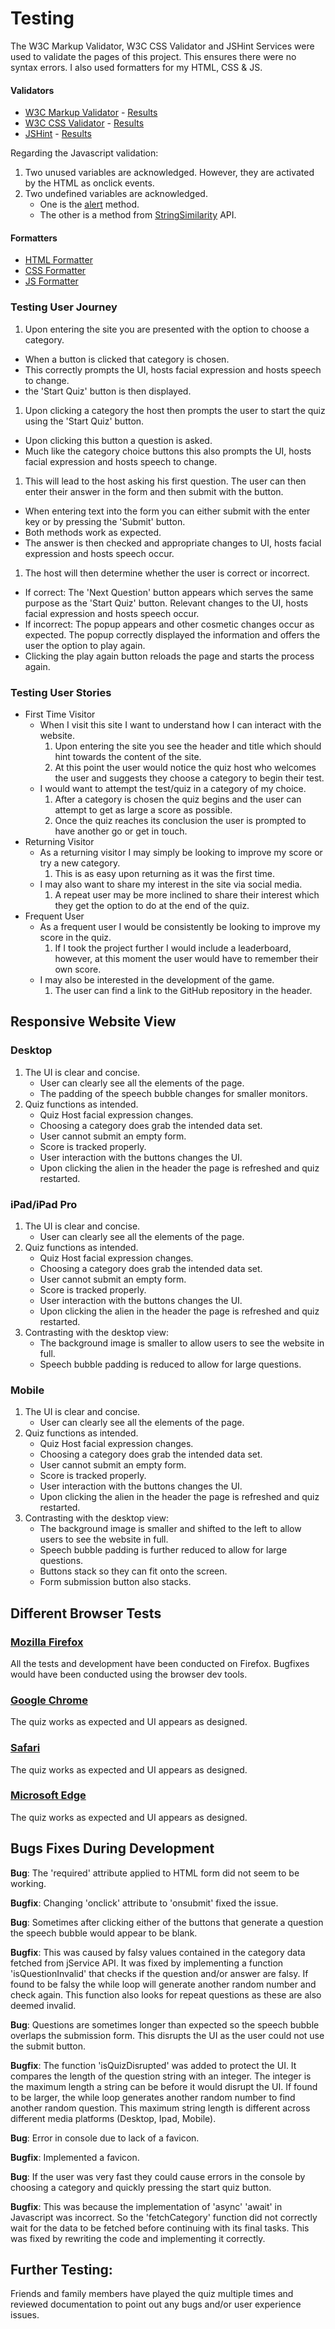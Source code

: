 # Testing

The W3C Markup Validator, W3C CSS Validator and JSHint Services were used to validate the pages of this project. This ensures there were no syntax errors. I also used formatters for my HTML, CSS & JS.

#### Validators
-   [W3C Markup Validator](https://validator.w3.org/) - [Results](documentation/images/html_valid.png)
-   [W3C CSS Validator](https://jigsaw.w3.org/css-validator/) - [Results](documentation/images/css_valid.png)
-   [JSHint](https://jshint.com/) - [Results](documentation/images/js_valid.png)

Regarding the Javascript validation: 
1. Two unused variables are acknowledged. However, they are activated by the HTML as onclick events.
1. Two undefined variables are acknowledged.
    - One is the [alert](https://www.w3schools.com/jsref/met_win_alert.asp) method.
    - The other is a method from [StringSimilarity](https://www.npmjs.com/package/string-similarity#for-nodejs) API.

#### Formatters

- [HTML Formatter](https://www.freeformatter.com/html-formatter.html)
- [CSS Formatter](https://www.freeformatter.com/css-beautifier.html)
- [JS Formatter](https://beautifier.io/)

### Testing User Journey
1. Upon entering the site you are presented with the option to choose a category.
- When a button is clicked that category is chosen.
- This correctly prompts the UI, hosts facial expression and hosts speech to change.
- the 'Start Quiz' button is then displayed.

1. Upon clicking a category the host then prompts the user to start the quiz using the 'Start Quiz' button.
- Upon clicking this button a question is asked.
- Much like the category choice buttons this also prompts the UI, hosts facial expression and hosts speech to change.

1. This will lead to the host asking his first question. The user can then enter their answer in the form and then submit with the button.
- When entering text into the form you can either submit with the enter key or by pressing the 'Submit' button.
- Both methods work as expected.
- The answer is then checked and appropriate changes to UI, hosts facial expression and hosts speech occur.

1. The host will then determine whether the user is correct or incorrect.
- If correct: The 'Next Question' button appears which serves the same purpose as the 'Start Quiz' button. Relevant changes to the UI, hosts facial expression and hosts speech occur.
- If incorrect: The popup appears and other cosmetic changes occur as expected. The popup correctly displayed the information and offers the user the option to play again.
- Clicking the play again button reloads the page and starts the process again.


### Testing User Stories

- First Time Visitor
    - When I visit this site I want to understand how I can interact with the website.
        1. Upon entering the site you see the header and title which should hint towards the content of the site.
        1. At this point the user would notice the quiz host who welcomes the user and suggests they choose a category to begin their test.
    - I would want to attempt the test/quiz in a category of my choice.
        1. After a category is chosen the quiz begins and the user can attempt to get as large a score as possible.
        1. Once the quiz reaches its conclusion the user is prompted to have another go or get in touch.
- Returning Visitor
    - As a returning visitor I may simply be looking to improve my score or try a new category.
        1. This is as easy upon returning as it was the first time.
    - I may also want to share my interest in the site via social media.
        1. A repeat user may be more inclined to share their interest which they get the option to do at the end of the quiz.
- Frequent User
    - As a frequent user I would be consistently be looking to improve my score in the quiz.
        1. If I took the project further I would include a leaderboard, however, at this moment the user would have to remember their own score.
    - I may also be interested in the development of the game.
        1. The user can find a link to the GitHub repository in the header.

## Responsive Website View

### Desktop

1. The UI is clear and concise.
    - User can clearly see all the elements of the page.
    - The padding of the speech bubble changes for smaller monitors.
1. Quiz functions as intended.
    - Quiz Host facial expression changes.
    - Choosing a category does grab the intended data set.
    - User cannot submit an empty form.
    - Score is tracked properly.
    - User interaction with the buttons changes the UI.
    - Upon clicking the alien in the header the page is refreshed and quiz restarted.

### iPad/iPad Pro

1. The UI is clear and concise.
    - User can clearly see all the elements of the page.
1. Quiz functions as intended.
    - Quiz Host facial expression changes.
    - Choosing a category does grab the intended data set.
    - User cannot submit an empty form.
    - Score is tracked properly.
    - User interaction with the buttons changes the UI.
    - Upon clicking the alien in the header the page is refreshed and quiz restarted.
1. Contrasting with the desktop view:
    - The background image is smaller to allow users to see the website in full.
    - Speech bubble padding is reduced to allow for large questions.

### Mobile 

1. The UI is clear and concise.
    - User can clearly see all the elements of the page.
1. Quiz functions as intended.
    - Quiz Host facial expression changes.
    - Choosing a category does grab the intended data set.
    - User cannot submit an empty form.
    - Score is tracked properly.
    - User interaction with the buttons changes the UI.
    - Upon clicking the alien in the header the page is refreshed and quiz restarted.
1. Contrasting with the desktop view:
    - The background image is smaller and shifted to the left to allow users to see the website in full.
    - Speech bubble padding is further reduced to allow for large questions.
    - Buttons stack so they can fit onto the screen.
    - Form submission button also stacks.

## Different Browser Tests

### [Mozilla Firefox](https://www.mozilla.org/en-GB/firefox/new/)

All the tests and development have been conducted on Firefox. Bugfixes would have been conducted using the browser dev tools.

### [Google Chrome](https://www.google.co.uk/chrome/)

The quiz works as expected and UI appears as designed.

### [Safari](https://www.apple.com/uk/safari/)

The quiz works as expected and UI appears as designed.

### [Microsoft Edge](https://microsoftedgewelcome.microsoft.com/en-gb/)

The quiz works as expected and UI appears as designed.

## Bugs Fixes During Development

**Bug**: The 'required' attribute applied to HTML form did not seem to be working.

**Bugfix**: Changing 'onclick' attribute to 'onsubmit' fixed the issue.

**Bug**: Sometimes after clicking either of the buttons that generate a question the speech bubble would appear to be blank.

**Bugfix**: This was caused by falsy values contained in the category data fetched from jService API. It was fixed by implementing a function 'isQuestionInvalid' that checks if the question and/or answer are falsy. If found to be falsy the while loop will generate another random number and check again. This function also looks for repeat questions as these are also deemed invalid.

**Bug**: Questions are sometimes longer than expected so the speech bubble overlaps the submission form. This disrupts the UI as the user could not use the submit button.

**Bugfix**: The function 'isQuizDisrupted' was added to protect the UI. It compares the length of the question string with an integer. The integer is the maximum length a string can be before it would disrupt the UI. If found to be larger, the while loop generates another random number to find another random question. This maximum string length is different across different media platforms (Desktop, Ipad, Mobile).

**Bug**: Error in console due to lack of a favicon.

**Bugfix**: Implemented a favicon.

**Bug**: If the user was very fast they could cause errors in the console by choosing a category and quickly pressing the start quiz button.

**Bugfix**: This was because the implementation of 'async' 'await' in Javascript was incorrect. So the 'fetchCategory' function did not correctly wait for the data to be fetched before continuing with its final tasks. This was fixed by rewriting the code and implementing it correctly.

## Further Testing:

Friends and family members have played the quiz multiple times and reviewed documentation to point out any bugs and/or user experience issues.